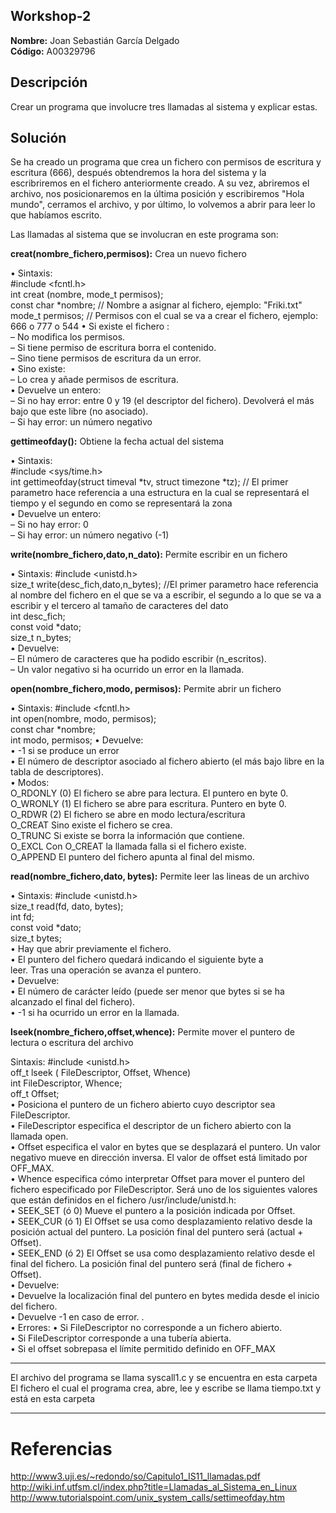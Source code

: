 ## Workshop-2

**Nombre:** Joan Sebastián García Delgado  
**Código:** A00329796

## Descripción
Crear un programa que involucre tres llamadas al sistema y explicar estas.

## Solución

Se ha creado un programa que crea un fichero con permisos de escritura y escritura (666), después obtendremos la hora del
sistema y la escribriremos en el fichero anteriormente creado. A su vez, abriremos el archivo, nos posicionaremos en la última posición
y escribiremos "Hola mundo", cerramos el archivo, y por último, lo volvemos a abrir para leer lo que habíamos escrito.

Las llamadas al sistema que se involucran en este programa son:

**creat(nombre_fichero,permisos):** Crea un nuevo fichero

• Sintaxis:  
#include <fcntl.h>  
int creat (nombre, mode_t permisos);  
const char *nombre; // Nombre a asignar al fichero, ejemplo: "Friki.txt"  
mode_t permisos; // Permisos con el cual se va a crear el fichero, ejemplo: 666 o 777 o 544
• Si existe el fichero :  
– No modifica los permisos.  
– Si tiene permiso de escritura borra el contenido.  
– Sino tiene permisos de escritura da un error.  
• Sino existe:  
– Lo crea y añade permisos de escritura.  
• Devuelve un entero:  
– Si no hay error: entre 0 y 19 (el descriptor del fichero). Devolverá el más bajo que este libre (no asociado).  
– Si hay error: un número negativo  


**gettimeofday():** Obtiene la fecha actual del sistema

• Sintaxis:  
#include <sys/time.h>  
int gettimeofday(struct timeval *tv, struct timezone *tz); // El primer parametro hace referencia a una estructura en la cual se representará el tiempo y el segundo en como se representará la zona  
• Devuelve un entero:  
– Si no hay error: 0  
– Si hay error: un número negativo (-1)  

**write(nombre_fichero,dato,n_dato):** Permite escribir en un fichero

• Sintaxis: #include <unistd.h>  
size_t write(desc_fich,dato,n_bytes); //El primer parametro hace referencia al nombre del fichero en el que se va a escribir, el segundo a lo que se va a escribir y el tercero al tamaño de caracteres del dato  
int desc_fich;  
const void *dato;  
size_t n_bytes;  
• Devuelve:  
– El número de caracteres que ha podido escribir (n_escritos).  
– Un valor negativo si ha ocurrido un error en la llamada.  

**open(nombre_fichero,modo, permisos):** Permite abrir un fichero  

• Sintaxis: #include <fcntl.h>  
int open(nombre, modo, permisos);  
const char *nombre;  
int modo, permisos; • Devuelve:  
• -1 si se produce un error  
• El número de descriptor asociado al fichero abierto (el más bajo libre en la tabla de descriptores).  
• Modos:  
O_RDONLY (0) El fichero se abre para lectura. El puntero en byte 0.  
O_WRONLY (1) El fichero se abre para escritura. Puntero en byte 0.  
O_RDWR (2) El fichero se abre en modo lectura/escritura  
O_CREAT Sino existe el fichero se crea.  
O_TRUNC Si existe se borra la información que contiene.  
O_EXCL Con O_CREAT la llamada falla si el fichero existe.  
O_APPEND El puntero del fichero apunta al final del mismo.  

**read(nombre_fichero,dato, bytes):** Permite leer las lineas de un archivo  

• Sintaxis: #include <unistd.h>  
size_t read(fd, dato, bytes);  
int fd;  
const void *dato;  
size_t bytes;  
• Hay que abrir previamente el fichero.  
• El puntero del fichero quedará indicando el siguiente byte a  
leer. Tras una operación se avanza el puntero.  
• Devuelve:  
• El número de carácter leído (puede ser menor que bytes si se ha alcanzado el final del fichero).  
• -1 si ha ocurrido un error en la llamada.  

**lseek(nombre_fichero,offset,whence):** Permite mover el puntero de lectura o escritura del archivo  

Sintaxis: #include <unistd.h>  
off_t lseek ( FileDescriptor, Offset, Whence)  
int FileDescriptor, Whence;  
off_t Offset;  
• Posiciona el puntero de un fichero abierto cuyo descriptor sea FileDescriptor.  
• FileDescriptor especifica el descriptor de un fichero abierto con la llamada open.  
• Offset especifica el valor en bytes que se desplazará el puntero. Un valor negativo mueve en dirección inversa. El valor de offset está limitado por OFF_MAX.  
• Whence especifica cómo interpretar Offset para mover el puntero del fichero especificado por FileDescriptor. Será uno de los siguientes valores que están definidos en el fichero /usr/include/unistd.h:  
• SEEK_SET (ó 0) Mueve el puntero a la posición indicada por Offset.  
• SEEK_CUR (ó 1) El Offset se usa como desplazamiento relativo desde la posición actual del puntero. La posición final del puntero será (actual + Offset).  
• SEEK_END (ó 2) El Offset se usa como desplazamiento relativo desde el final del fichero. La posición final del puntero será (final de fichero + Offset).  
• Devuelve:  
• Devuelve la localización final del puntero en bytes medida desde el inicio del fichero.  
• Devuelve -1 en caso de error. .  
• Errores: 
• Si FileDescriptor no corresponde a un fichero abierto.  
• Si FileDescriptor corresponde a una tubería abierta.  
• Si el offset sobrepasa el límite permitido definido en OFF_MAX  

------------------------------------------------------------------------

El archivo del programa se llama syscall1.c y se encuentra en esta carpeta  
El fichero el cual el programa crea, abre, lee y escribe se llama tiempo.txt y está en esta carpeta

------------------------------------------------------------------------

# Referencias
http://www3.uji.es/~redondo/so/Capitulo1_IS11_llamadas.pdf
http://wiki.inf.utfsm.cl/index.php?title=Llamadas_al_Sistema_en_Linux
http://www.tutorialspoint.com/unix_system_calls/settimeofday.htm
